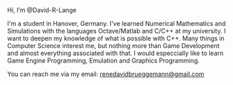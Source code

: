 Hi, I’m @David-R-Lange

I'm a student in Hanover, Germany. 
I've learned Numerical Mathematics and Simulations with the languages Octave/Matlab and C/C++
at my university. I want to deepen my knowledge of what is possible with C++.
Many things in Computer Science interest me, but nothing more than Game Development and almost
everything associated with that. I would especcially like to learn Game Engine Programming,
Emulation and Graphics Programming.

You can reach me via my email: renedavidbrueggemann@gmail.com
